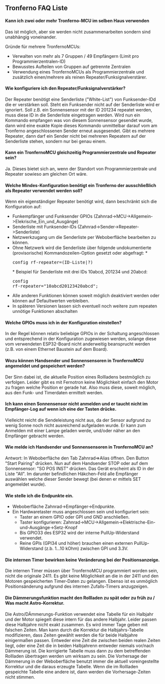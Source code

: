## Tronferno FAQ Liste

#### Kann ich zwei oder mehr Tronferno-MCU im selben Haus verwenden

Das ist möglich, aber sie werden nicht zusammenarbeiten sondern sind unabhängig voneinander.

Gründe für mehrere TronfernoMCUs:

  * Verwalten von mehr als 7 Gruppen / 49 Empfängern (Limit pro Programmierzentralen-ID)
  * Bewusstes Aufteilen von Gruppen auf getrennte Zentralen
  * Verwendung eines TronfernoMCUs als Programmierzentrale und zusätzlich einen/mehrere als reinen Repeater/Funksignalverstärer.

#### Wie konfiguriere ich den Repeater/Funksignalverstärker?
Der Repeater benötigt eine Senderliste ("White-List") von Funksender-IDd die er verstärken soll. Steht ein Funksender nicht auf der Senderliste wird er ignoriert.
Soll z.B. ein Sonnensensor mit der ID 201234 repeatet werden, muss diese ID in die Senderliste eingetragen werden.
Wird nun ein Kommando empfangen was von diesem Sonnensensor gesendet wurde, dann wird eine exakte Kopie dieses Kommando unmittelbar darauf
vom am Tronferno angeschlossenen Sender erneut ausgesendet.
Gibt es mehrere Repeater, dann darf ein Sender nicht bei mehreren Repeatern auf der Senderliste stehen, sondern nur bei genau einem.

#### Kann ein TronfernoMCU gleichzeitig Programmierzentrale und Repeater sein?
Ja. Dieses bietet sich an, wenn der Standort von Programmierzentrale und Repeater sowieso am gleichen Ort wäre.

#### Welche Mindes-Konfiguration benötigt ein Tronferno der ausschließlich als Repeater verwendet werden soll?
Wenn ein eigenständiger Repeater benötigt wird, dann beschränkt sich die Konfiguration auf:

* Funkempfänger und Funksender GPIOs (Zahnrad->MCU->Allgemein->Elekrische_Ein_und_Ausgänge)
* Senderliste mit Funksender-IDs (Zahnrad->Sender->Repeater->Senderliste)
* Netzwerkzugang um die Senderliste per Weboberfläche bearbeiten zu können.
* Ohne Netzwerk wird die Senderliste über folgende undokumentierte (provisorische) Kommandozeilen-Option gesetzt oder abgefragt:
      * <pre>config rf-repeater=(ID-Liste|?)</pre>
      *  Beispiel für Senderliste mit drei IDs 10abcd, 201234 und 20abcd:
       <pre>config rf-repeater="10abcd20123420abcd";</pre>
* Alle anderen Funktionen können soweit möglich deaktiviert werden oder können auf Defaultwerten verbleiben.
* In späteren Versionen lassen sich eventuell noch weitere zum repeaten unnötige Funktionen abschalten


#### Welche GPIOs muss ich in der Konfiguration einstellen?
In der Regel können relativ beliebige GPIOs in der Schaltung angeschlossen und entsprechend in der Konfiguration zugewiesen werden, solange diese vom verwendeten ESP32-Board nicht anderweitig beansprucht werden (z.B. von einem Ethernet Baustein auf dem Board).


#### Wozu können Handsender und Sonnensensoren in TronfernoMCU angemeldet und gespeichert werden?
Der Sinn dabei ist, die aktuelle Position eines Rollladens bestmöglich zu verfolgen. Leider gibt es mit Fernotron keine Möglichkeit einfach den Motor zu fragen welche Position er gerade hat. Also muss diese, soweit möglich, aus den Funk- und Timerdaten ermittelt werden.

#### Ich kann einen Sonnensensor nicht anmelden und er taucht nicht im Empfänger-Log auf wenn ich eine der Tasten drücke.
Vielleicht reicht die Sendeleistung nicht aus, da der Sensor aufgrund zu wenig Sonne noch nicht ausreichend aufgeladen wurde. Er kann zum Anmelden mit einer Lampe geladen werde, und/oder näher an den Empfänger gebracht werden.

#### Wie melde ich Handsender und Sonnensensoren in TronfernoMCU an?
Antwort: In Weboberfläche den Tab Zahnrad=>Alias öffnen. Den Button "Start Pairing" drücken. Nun auf dem Handsender STOP oder auf dem Sonnensensor: "SO POS INST" drücken. Das Gerät erscheint als ID in der Liste "All". Im darunter befindlichen Häkchen-Feld alle Empfänger auswählen welche dieser Sender bewegt (bei denen er mittels SET angemeldet wurde).

#### Wie stelle ich die Endpunkte ein.
* Weboberfläche Zahnrad->Empfänger->Endpunkte.
* Ein Hardwaretaster muss angeschlossen sein und konfiguriert sein:
   * Taster an einem GPIO oder GPI und GND anschließen.
   * Taster konfigurieren: Zahnrad->MCU->Allgemein->Elektrische-Ein-und-Ausgänge->Setz-Knopf
   * Bis GPIO33 des ESP32 wird der interne PullUp-Widerstand verwendet.
   * Reine GPIs (GPI34 und höher) brauchen einen externen PullUp-Widerstand (z.b. 1...10 kOhm) zwischen GPI und 3.3V.

#### Die internen Timer bewirken keine Veränderung bei der Positionsanzeige.
Die internen Timer müssen über TronfernoMCU programmiert worden sein, nicht die originale 2411. Es gibt keine Möglichkeit an die in der 2411 und den Motoren gespeicherten Timer-Daten zu gelangen.  Ebenso ist es unmöglich Positionsänderung aufgrund des internen Zufalls-Timers anzugzeigen.

#### Die Dämmerungsfunktion macht den Rollladen zu spät oder zu früh zu / Was macht Astro-Korrektur.
Die Astro/DÄmmerungs-Funktion verwendet eine Tabelle für ein Halbjahr und der Motor spiegelt diese intern für das andere Halbjahr. Leider passen diese Halbjahre nicht exakt zusammen. Es wird immer Tage geben mit falschen Zeiten. Man kann durch die Korrektur die Halbjahrs-Tabelle modifizieren, dass Zeiten gewählt werden die für beide Halbjahre einigermaßen passen. Entweder eine Zeit die zwischen beiden realen Zeiten liegt, oder eine Zeit die in beiden Halbjahrenn entweder  niemals vor/nach Dämmerung ist. Die korrigierte Tabelle muss dann zu dem betreffenden Rollladen übertragen werden um wirksam zu sein.  Die Vorhersage der Dämmerung in der Weboberfläche benutzt immer die aktuell voreingestellte Korrektur und die daraus erzeugte Tabelle.  Wenn die im Rollladen gespeichte Tabelle eine andere ist, dann werden die Vorhersage-Zeiten nicht stimmen.

